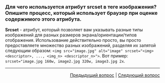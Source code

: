 ### Для чего используется атрибут srcset в теге изображения? Опишите процесс, который использует браузер при оценке содержимого этого атрибута.

**Srcset** - атрибут, который позволяет вам указывать разные типы изображений для разных размеров экрана/ориентации/типов отображения. Использование действительно просто, вы просто предоставляете множество разных изображений, разделяя их запятой следующим образом: `<img src="image.jpg" alt="image" srcset="<img> <descriptor>, ..., <img_n> <descriptor_n>">`. Вот пример: `srcset="image.jpg 160w, image2.jpg 320w, image3.jpg 2x`.

---

<div align="right">
    <a href="9.md">Предыдущий вопрос</a> | <a href="11.md">Следующий вопрос</a>
</div>
